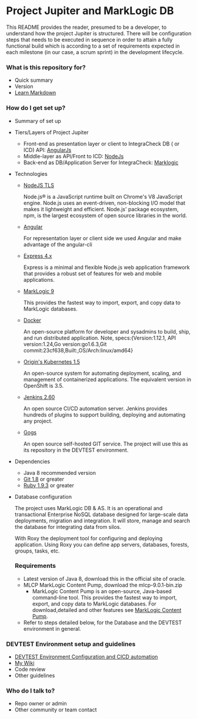 # Project Jupiter and MarkLogic DB #

This README provides the reader, presumed to be a developer, to understand how the project Jupiter is structured.
There will be configuration steps that needs to be executed in sequence in order to attain a fully functional
build which is according to a set of requirements expected in each milestone (in our case, a scrum sprint) in the
development lifecycle.

### What is this repository for? ###

* Quick summary
* Version
* [Learn Markdown](https://bitbucket.org/tutorials/markdowndemo)

### How do I get set up? ###

* Summary of set up

+ Tiers/Layers of Project Jupiter
    * Front-end as presentation layer or client to IntegraCheck DB ( or ICD) API: [AngularJs]()
    * Middle-layer as API/Front to ICD: [NodeJs]()
    * Back-end as DB/Application Server for IntegraCheck: [Marklogic]()
    
+  Technologies

    * [NodeJS TLS](https://nodejs.org/en/) 

        Node.js® is a JavaScript runtime built on Chrome's V8 JavaScript engine. Node.js uses an event-driven, non-blocking I/O model that makes it lightweight and efficient. Node.js' package ecosystem, npm, is the largest ecosystem of open source libraries in the world.

    * [Angular](https://angular.io/)

        For representation layer or client side we used Angular and make advantage of the angular-cli
        
    * [Express 4.x](https://expressjs.com/)
        
        Express is a minimal and flexible Node.js web application framework that provides a robust set of features for web and mobile applications.
        
    * [MarkLogic 9](http://www.marklogic.com/) 
        
        This provides the fastest way to import, export, and copy data to MarkLogic databases.

    * [Docker](https://www.docker.com/)

        An open-source platform for developer and sysadmins to build, ship, and run distributed application.
        Note, specs:{Version:1.12.1, API version:1.24,Go version:go1.6.3,Git commit:23cf638,Built:,OS/Arch:linux/amd64}
        
    * [Origin's Kubernetes 1.5](https://kubernetes.io/)

        An open-source system for automating deployment, scaling, and management of containerized applications. The equivalent version in OpenShift is 3.5.
    
    * [Jenkins 2.60](https://jenkins.io/)
    
        An open source CI/CD automation server.  Jenkins provides hundreds of plugins to support building, deploying and automating any project.
        
    * [Gogs](https://gogs.io/)
        
        An open source self-hosted GIT service. The project will use this as its repository in the DEVTEST environment.    

+ Dependencies
    * Java 8 recommended version
    * [Git 1.8](https://git-scm.com/) or greater
    * [Ruby 1.9.3](http://www.ruby-lang.org/en/) or greater

+ Database configuration
    
    The project uses MarkLogic DB & AS. It is an operational and transactional Enterprise NoSQL database designed for large-scale data deployments, migration and integration. It will store, manage and search the database for integrating data from silos. 
    
    With Roxy the deployment tool for configuring and deploying application. Using Roxy you can define app servers, databases, forests, groups, tasks, etc.

    ### Requirements ###
    * Latest version of Java 8, download this in the official site of oracle.
    + MLCP MarkLogic Content Pump, download the mlcp-9.0.1-bin.zip
        * MarkLogic Content Pump is an open-source, Java-based command-line tool. This provides the fastest way to import, export, and copy data to MarkLogic databases. For download,detailed and other features see [MarkLogic Content Pump](https://developer.marklogic.com/products/mlcp).

    * Refer to steps detailed below, for the Database and the DEVTEST environment in general.

### DEVTEST Environment setup and guidelines ###

* [DEVTEST Environment Configuration and CICD automation](DEV.LOCAL/README.md)
* [My Wiki](https://github.com/edmacabebe/d3v3nvy/wiki/Welcome-to-our-MarkLogic,-AngularJs-Nodejs-on-Redhat's-Openshift-Origin-Kubernetes-CICD-Project)
* Code review
* Other guidelines

### Who do I talk to? ###

* Repo owner or admin
* Other community or team contact
